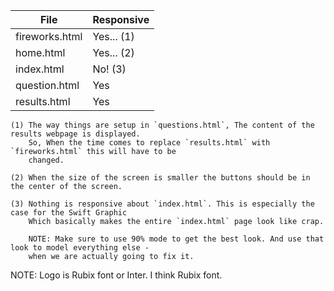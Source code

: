 | File           | Responsive |
|----------------|------------|
| fireworks.html | Yes... (1) |
| home.html      | Yes... (2) |
| index.html     | No!    (3) | 
| question.html  | Yes        |
| results.html   | Yes        |

```
(1) The way things are setup in `questions.html`, The content of the results webpage is displayed.
    So, When the time comes to replace `results.html` with `fireworks.html` this will have to be
    changed.

(2) When the size of the screen is smaller the buttons should be in the center of the screen.

(3) Nothing is responsive about `index.html`. This is especially the case for the Swift Graphic
    Which basically makes the entire `index.html` page look like crap.

    NOTE: Make sure to use 90% mode to get the best look. And use that look to model everything else -
    when we are actually going to fix it.
```

NOTE: Logo is Rubix font or Inter. I think Rubix font.
